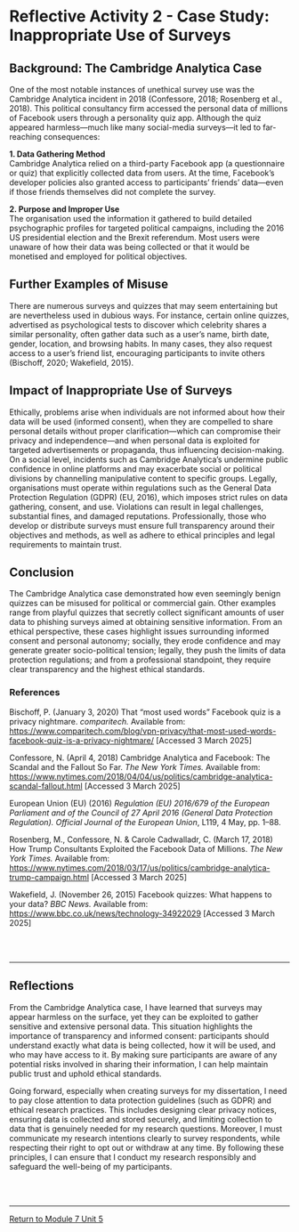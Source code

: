 # Reflective Activity 2 - Case Study: Inappropriate Use of Surveys

## Background: The Cambridge Analytica Case
One of the most notable instances of unethical survey use was the Cambridge Analytica incident in 2018 (Confessore, 2018; Rosenberg et al., 2018). This political consultancy firm accessed the personal data of millions of Facebook users through a personality quiz app. Although the quiz appeared harmless—much like many social-media surveys—it led to far-reaching consequences:

**1. Data Gathering Method** <br>
Cambridge Analytica relied on a third-party Facebook app (a questionnaire or quiz) that explicitly collected data from users. At the time, Facebook’s developer policies also granted access to participants’ friends’ data—even if those friends themselves did not complete the survey.

**2. Purpose and Improper Use** <br>
The organisation used the information it gathered to build detailed psychographic profiles for targeted political campaigns, including the 2016 US presidential election and the Brexit referendum. Most users were unaware of how their data was being collected or that it would be monetised and employed for political objectives.

## Further Examples of Misuse
There are numerous surveys and quizzes that may seem entertaining but are nevertheless used in dubious ways. For instance, certain online quizzes, advertised as psychological tests to discover which celebrity shares a similar personality, often gather data such as a user’s name, birth date, gender, location, and browsing habits. In many cases, they also request access to a user’s friend list, encouraging participants to invite others (Bischoff, 2020; Wakefield, 2015).

## Impact of Inappropriate Use of Surveys
Ethically, problems arise when individuals are not informed about how their data will be used (informed consent), when they are compelled to share personal details without proper clarification—which can compromise their privacy and independence—and when personal data is exploited for targeted advertisements or propaganda, thus influencing decision-making. On a social level, incidents such as Cambridge Analytica’s undermine public confidence in online platforms and may exacerbate social or political divisions by channelling manipulative content to specific groups. Legally, organisations must operate within regulations such as the General Data Protection Regulation (GDPR) (EU, 2016), which imposes strict rules on data gathering, consent, and use. Violations can result in legal challenges, substantial fines, and damaged reputations. Professionally, those who develop or distribute surveys must ensure full transparency around their objectives and methods, as well as adhere to ethical principles and legal requirements to maintain trust.

## Conclusion
The Cambridge Analytica case demonstrated how even seemingly benign quizzes can be misused for political or commercial gain. Other examples range from playful quizzes that secretly collect significant amounts of user data to phishing surveys aimed at obtaining sensitive information. From an ethical perspective, these cases highlight issues surrounding informed consent and personal autonomy; socially, they erode confidence and may generate greater socio-political tension; legally, they push the limits of data protection regulations; and from a professional standpoint, they require clear transparency and the highest ethical standards.


### References
Bischoff, P. (January 3, 2020) That “most used words” Facebook quiz is a privacy nightmare. _comparitech._ Available from: https://www.comparitech.com/blog/vpn-privacy/that-most-used-words-facebook-quiz-is-a-privacy-nightmare/ [Accessed 3 March 2025]

Confessore, N. (April 4, 2018) Cambridge Analytica and Facebook: The Scandal and the Fallout So Far. _The New York Times._ Available from: https://www.nytimes.com/2018/04/04/us/politics/cambridge-analytica-scandal-fallout.html [Accessed 3 March 2025]

European Union (EU) (2016) _Regulation (EU) 2016/679 of the European Parliament and of the Council of 27 April 2016 (General Data Protection Regulation). Official Journal of the European Union_, L119, 4 May, pp. 1–88.

Rosenberg, M., Confessore, N. &  Carole Cadwalladr, C. (March 17, 2018) How Trump Consultants Exploited the Facebook Data of Millions. _The New York Times._ Available from: https://www.nytimes.com/2018/03/17/us/politics/cambridge-analytica-trump-campaign.html [Accessed 3 March 2025]

Wakefield, J. (November 26, 2015) Facebook quizzes: What happens to your data? _BBC News._ Available from: https://www.bbc.co.uk/news/technology-34922029 [Accessed 3 March 2025]

<br><br>

---

## Reflections
From the Cambridge Analytica case, I have learned that surveys may appear harmless on the surface, yet they can be exploited to gather sensitive and extensive personal data. This situation highlights the importance of transparency and informed consent: participants should understand exactly what data is being collected, how it will be used, and who may have access to it. By making sure participants are aware of any potential risks involved in sharing their information, I can help maintain public trust and uphold ethical standards.

Going forward, especially when creating surveys for my dissertation, I need to pay close attention to data protection guidelines (such as GDPR) and ethical research practices. This includes designing clear privacy notices, ensuring data is collected and stored securely, and limiting collection to data that is genuinely needed for my research questions. Moreover, I must communicate my research intentions clearly to survey respondents, while respecting their right to opt out or withdraw at any time. By following these principles, I can ensure that I conduct my research responsibly and safeguard the well-being of my participants.

<br><br>

---

[Return to Module 7 Unit 5](RMPP_Unit05.md)
